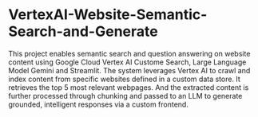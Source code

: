 # VertexAI-Website-Semantic-Search-and-Generate

This project enables semantic search and question answering on website content using Google Cloud Vertex AI Custome Search, Large Language Model Gemini and Streamlit. The system leverages Vertex AI to crawl and index content from specific websites defined in a custom data store. It retrieves the top 5 most relevant webpages. And the extracted content is further processed through chunking and passed to an LLM to generate grounded, intelligent responses via a custom frontend.
